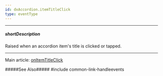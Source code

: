 ```yaml
---
id: dxAccordion.itemTitleClick
type: eventType
---
```

---
##### shortDescription
Raised when an accordion item's title is clicked or tapped.

---
Main article: [onItemTitleClick](/api-reference/10%20UI%20Widgets/dxAccordion/1%20Configuration/onItemTitleClick.md '/Documentation/ApiReference/UI_Components/dxAccordion/Configuration/#onItemTitleClick')

#####See Also#####
#include common-link-handleevents